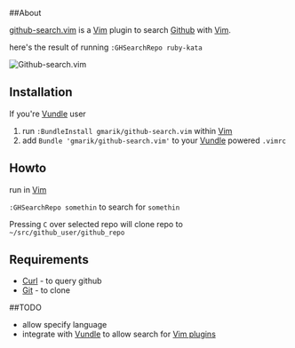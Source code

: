 ##About

[github-search.vim] is a [Vim] plugin to search [Github](http://github.com) with [Vim].

here's the result of running `:GHSearchRepo ruby-kata`

![Github-search.vim](https://lh3.googleusercontent.com/-GtFvhbkYQrg/TpDNt0e30pI/AAAAAAAAHT0/rGkpaxlCkD4/s875/gthub-search.vim.png)

## Installation

If you're [Vundle] user

1. run `:BundleInstall gmarik/github-search.vim` within [Vim]
2. add `Bundle 'gmarik/github-search.vim'` to your [Vundle] powered `.vimrc` 

## Howto
run in [Vim]

`:GHSearchRepo somethin` to search for `somethin`

Pressing `C` over selected repo will clone repo to `~/src/github_user/github_repo`

## Requirements

- [Curl] - to query github
- [Git] - to clone

##TODO

- allow specify language
- integrate with [Vundle] to allow search for [Vim plugins]

[github-search.vim]:http://github.com/gmarik/github-search.vim
[Vim]:http://www.vim.org
[Vundle]:http://github.com/gmarik/vundle
[Vim plugins]:https://github.com/search?type=Repositories&language=VimL&q=vim
[Git]:http://git-scm.com/
[Curl]:http://curl.haxx.se/
[Vundle]:http://github.com/gmarik/vundle
